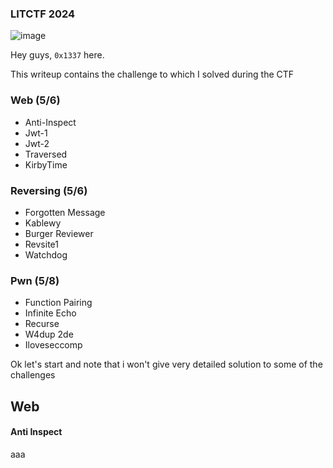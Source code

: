 <h3> LITCTF 2024 </h3>

![image](https://github.com/user-attachments/assets/fd31c0ee-7551-4295-9e93-23c24cc9a468)

Hey guys, `0x1337` here.

This writeup contains the challenge to which I solved during the CTF

### Web (5/6)
- Anti-Inspect
- Jwt-1
- Jwt-2
- Traversed
- KirbyTime

### Reversing (5/6)
- Forgotten Message
- Kablewy
- Burger Reviewer
- Revsite1
- Watchdog

### Pwn (5/8)
- Function Pairing
- Infinite Echo
- Recurse
- W4dup 2de
- Iloveseccomp


Ok let's start and note that i won't give very detailed solution to some of the challenges

## Web

#### Anti Inspect
aaa






























